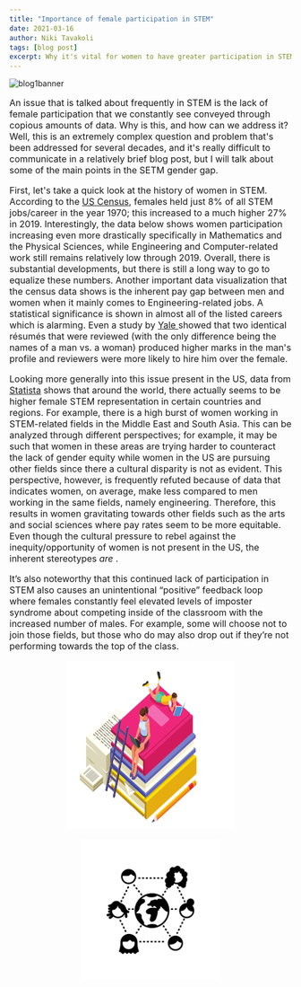 ```yaml
---
title: "Importance of female participation in STEM"
date: 2021-03-16
author: Niki Tavakoli
tags: [blog post]
excerpt: Why it's vital for women to have greater participation in STEM and what we as scientists and engineers can do to facilitate this.
---
```

<img src="/images/bannerb2.png" alt="blog1banner" class = "center">

<p style="font-size:16px"> An issue that is talked about frequently in STEM is the lack of female participation that we constantly see conveyed through copious amounts of data. Why is this, and how can we address it? Well, this is an extremely complex question and problem that's been addressed for several decades, and it's really difficult to communicate in a relatively brief blog post, but I will talk about some of the main points in the SETM gender gap.</p>

<p style="font-size:16px"> First, let's take a quick look at the history of women in STEM.  According to the <a href="https://www.census.gov/library/stories/2021/01/women-making-gains-in-stem-occupations-but-still-underrepresented.html#:~:text=Some%20STEM%20Occupations-,In%201970%2C%20women%20made%20up%2038%25%20of%20all%20U.S%20workers,up%2048%25%20of%20all%20workers.&text=But%20social%20science%20accounted%20for,1970%20to%2015%25%20in%202019">US Census</a>, females held just 8% of all STEM jobs/career in the year 1970; this increased to a much higher 27% in 2019.  Interestingly, the data below shows women participation increasing even more drastically specifically in Mathematics and the Physical Sciences, while Engineering and Computer-related work still remains relatively low through 2019. Overall, there is substantial  developments, but there is still a long way to go to equalize these numbers. Another important data visualization that the census data shows is the inherent pay gap between men and women when it mainly comes to Engineering-related jobs. A statistical significance is shown in almost all of the listed careers which is alarming. Even a study by <a href="https://news.yale.edu/2012/09/24/scientists-not-immune-gender-bias-yale-study-shows"> Yale </a> showed that two identical résumés that were reviewed (with the only difference being the names of a man vs. a woman) produced higher marks in the man's profile and reviewers were more likely to hire him over the female.</p>

<p style="font-size:16px"> Looking more generally into this issue present in the US, data from <a href="https://www.statista.com/statistics/1116527/share-women-stem-country/">Statista</a> shows that around the world, there actually seems to be higher female STEM representation in certain countries and regions. For example, there is a high burst of women working in STEM-related fields in the Middle East and South Asia. This can be analyzed through different perspectives; for example, it may be such that women in these areas are trying harder to counteract the lack of gender equity while women in the US are pursuing other fields since there a cultural disparity is not as evident. This perspective, however, is frequently refuted because of data that indicates women, on average, make less compared to men working in the same fields, namely engineering. Therefore, this results in women gravitating towards other fields such as the arts and social sciences where pay rates seem to be more equitable. Even though the cultural pressure to rebel against the inequity/opportunity of women is not present in the US, the inherent stereotypes <i> are </i>.</p>

<p style="font-size:16px"> It’s also noteworthy that this continued lack of participation in STEM also causes an unintentional “positive” feedback loop where females constantly feel elevated levels of imposter syndrome about competing inside of the classroom with the increased number of males. For example, some will choose not to join those fields, but those who do may also drop out if they’re not performing towards the top of the class.  </p>

<p style="font-size:16px">
 </p>

<center> <img src="/images/bookstudy.png" alt="girl studying" width="300" height="300"> </center>

<p style="font-size:16px">










<center><img src="/images/female.png" alt="blog1banner" width="250" height="250"></center>
